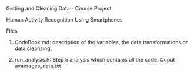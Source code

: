 Getting and Cleaning Data - Course Project

Human Activity Recognition Using Smartphones

Files


1. CodeBook.md: description of the variables, the data,transformations or data cleansing. 

2. run_analysis.R:  Step 5 analysis which contains all the code. Ouput avaerages_data.txt
